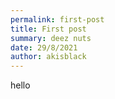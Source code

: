 ```yaml
---
permalink: first-post
title: First post
summary: deez nuts
date: 29/8/2021
author: akisblack
---
```


hello
